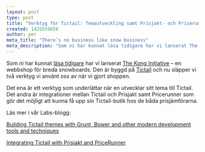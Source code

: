```yaml
---
layout: post
type: post
title: "Verktyg för Tictail: Temautveckling samt Prisjakt- och Pricerunner-integrationer"
created: 1425559858
author: per
meta_title: "There’s no business like snow business"
meta_description: "Som ni har kunnat läsa tidigare har vi lanserat The Kong Initiative – en webbshop för breda snowboards. Den är byggd på Tictail och nu släpper vi två verktyg vi använt oss av när vi gjort shoppen."
---
```


Som ni har kunnat [läsa tidigare](blogg) har vi lanserat [The Kong Initiative](http://www.konginitiative.com) – en webbshop för breda snowboards. Den är byggd på [Tictail](http://www.tictail.com) och nu släpper vi två verktyg vi använt oss av när vi gjort shoppen.

Det ena är ett verktyg som underlättar när en utvecklar sitt tema till Tictail. Det andra är integrationer mellan Tictail och Prisjakt samt Pricerunner som gör det möjligt att kunna få upp sin Tictail-butik hos de båda prisjämförarna.

Läs mer i vår Labs-blogg:

[Building Tictail themes with Grunt, Bower and other modern development tools and techniques](https://labs.kollegorna.se/blog/2015/03/kong-tictail-theme/)

[Integrating Tictail with Prisjakt and PriceRunner](https://labs.kollegorna.se/blog/2015/03/tictail-prisjakt-pricerunner/)

